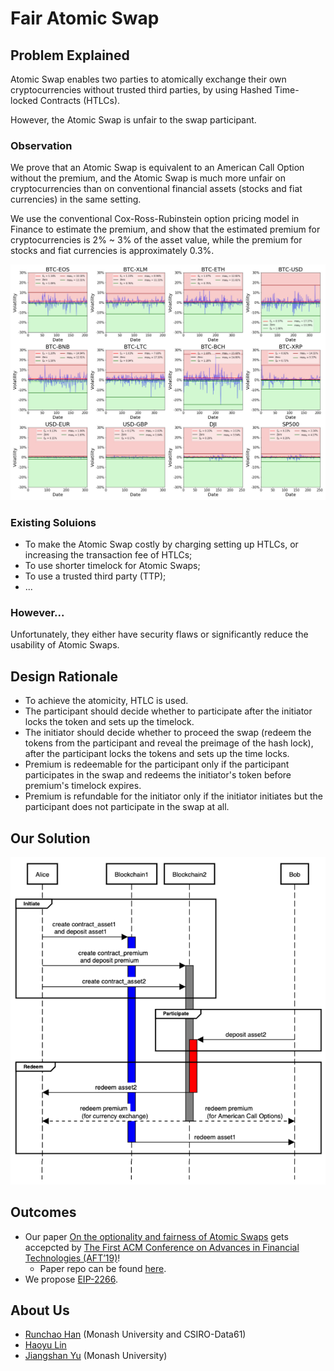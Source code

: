 # Fair Atomic Swap

## Problem Explained

Atomic Swap enables two parties to atomically exchange their own cryptocurrencies without trusted third parties, by using Hashed Time-locked Contracts (HTLCs).

However, the Atomic Swap is unfair to the swap participant.

### Observation

We prove that an Atomic Swap is equivalent to an American Call Option without the premium, and the Atomic Swap is much more unfair on cryptocurrencies than on conventional financial assets (stocks and fiat currencies) in the same setting.

We use the conventional Cox-Ross-Rubinstein option pricing model in Finance to estimate the premium, and show that the estimated premium for cryptocurrencies is 2% ~ 3% of the asset value, while the premium for stocks and fiat currencies is approximately 0.3%.

![observation](observation.png)

### Existing Soluions

+ To make the Atomic Swap costly by charging setting up HTLCs, or increasing the transaction fee of HTLCs;
+ To use shorter timelock for Atomic Swaps;
+ To use a trusted third party (TTP);
+ ...

### However...

Unfortunately, they either have security flaws or significantly reduce the usability of Atomic Swaps.

## Design Rationale

+ To achieve the atomicity, HTLC is used.
+ The participant should decide whether to participate after the initiator locks the token and sets up the timelock.
+ The initiator should decide whether to proceed the swap (redeem the tokens from the participant and reveal the preimage of the hash lock), after the participant locks the tokens and sets up the time locks.
+ Premium is redeemable for the participant only if the participant participates in the swap and redeems the initiator's token before premium's timelock expires.
+ Premium is refundable for the initiator only if the initiator initiates but the participant does not participate in the swap at all.

## Our Solution

![our-protocol](our-protocol.png)

## Outcomes
+ Our paper [On the optionality and fairness of Atomic Swaps](https://eprint.iacr.org/2019/896) gets accepcted by [The First ACM Conference on Advances in Financial Technologies (AFT’19)](http://aft.acm.org)!
    * Paper repo can be found [here](https://github.com/fair-atomic-swap/fair-atomic-swap).
+ We propose [EIP-2266](https://github.com/ethereum/EIPs/blob/master/EIPS/eip-2266.md).

## About Us
+ [Runchao Han](http://runchao.rocks/) (Monash University and CSIRO-Data61)
+ [Haoyu Lin](https://chrislinn.ink/)
+ [Jiangshan Yu](https://www.jiangshanyu.com/) (Monash University)
